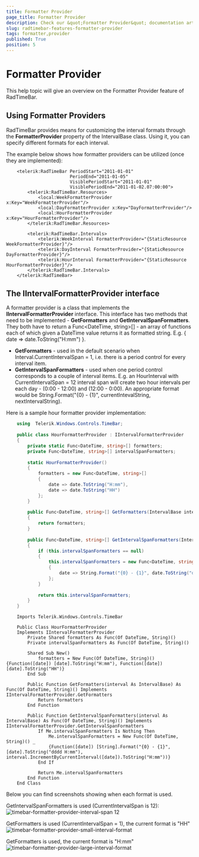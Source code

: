 ```yaml
---
title: Formatter Provider
page_title: Formatter Provider
description: Check our &quot;Formatter Provider&quot; documentation article for the RadTimeBar {{ site.framework_name }} control.
slug: radtimebar-features-formatter-provider
tags: formatter,provider
published: True
position: 5
---
```


# Formatter Provider

This help topic will give an overview on the Formatter Provider feature of RadTimeBar.      

## Using Formatter Providers

RadTimeBar provides means for customizing the interval formats through the __FormatterProvider__ property of the IntervalBase class. Using it, you can specify different formats for each interval.         

The example below shows how formatter providers can be utilized (once they are implemented):

```XAML
	<telerik:RadTimeBar PeriodStart="2011-01-01"
	                    PeriodEnd="2011-01-05"
	                    VisiblePeriodStart="2011-01-01"
	                    VisiblePeriodEnd="2011-01-02.07:00:00">
	    <telerik:RadTimeBar.Resources>
	        <local:WeekFormatterProvider x:Key="WeekFormatterProvider"/>
	        <local:DayFormatterProvider x:Key="DayFormatterProvider"/>
	        <local:HourFormatterProvider x:Key="HourFormatterProvider"/>
	    </telerik:RadTimeBar.Resources>
	
	    <telerik:RadTimeBar.Intervals>
	        <telerik:WeekInterval FormatterProvider="{StaticResource WeekFormatterProvider}"/>
	        <telerik:DayInterval FormatterProvider="{StaticResource DayFormatterProvider}"/>
	        <telerik:HourInterval FormatterProvider="{StaticResource HourFormatterProvider}"/>
	    </telerik:RadTimeBar.Intervals>
	</telerik:RadTimeBar>
```

## The IIntervalFormatterProvider interface

A formatter provider is a class that implements the __IIntervalFormatterProvider__ interface. This interface has two methods that need to be implemented - __GetFormatters__ and __GetIntervalSpanFormatters__. They both have to return a Func<DateTime, string>[] - an array of functions each of which given a DateTime value returns it as formatted string. E.g. { date => date.ToString("H:mm") }.

* __GetFormatters__ - used in the default scenario when Interval.CurrentIntervalSpan = 1, i.e. there is a period control for every interval item.
* __GetIntervalSpanFormatters__ - used when one period control corresponds to a couple of interval items. E.g. an HourInterval with CurrentIntervalSpan = 12 interval span will create two hour intervals per each day - (0:00 - 12:00) and (12:00 - 0:00). An appropriate format would be String.Format("{0} - {1}", currentIntevalString, nextIntervalString).            

Here is a sample hour formatter provider implementation:       

```C#
	using  Telerik.Windows.Controls.TimeBar;
	
	public class HourFormatterProvider : IIntervalFormatterProvider
	{
	    private static Func<DateTime, string>[] formatters;
	    private Func<DateTime, string>[] intervalSpanFormatters;
	
	    static HourFormatterProvider()
	    {
	        formatters = new Func<DateTime, string>[]
	        {
	            date => date.ToString("H:mm"),
	            date => date.ToString("HH")
	        };
	    }
	
	    public Func<DateTime, string>[] GetFormatters(IntervalBase interval)
	    {
	        return formatters;
	    }
	
	    public Func<DateTime, string>[] GetIntervalSpanFormatters(IntervalBase interval)
	    {
	        if (this.intervalSpanFormatters == null)
	        {
	            this.intervalSpanFormatters = new Func<DateTime, string>[]
	            {
	                date => String.Format("{0} - {1}", date.ToString("dddd H:mm"), interval.IncrementByCurrentInterval(date).ToString("H:mm"))
	            };
	        }
	
	        return this.intervalSpanFormatters;
	    }
	}
```
```VB.NET
	Imports Telerik.Windows.Controls.TimeBar
	
	Public Class HourFormatterProvider
	Implements IIntervalFormatterProvider
	    Private Shared formatters As Func(Of DateTime, String)()
	    Private intervalSpanFormatters As Func(Of DateTime, String)()
	
	    Shared Sub New()
	        formatters = New Func(Of DateTime, String)() {Function([date]) [date].ToString("H:mm"), Function([date]) [date].ToString("HH")}
	    End Sub
	
	    Public Function GetFormatters(interval As IntervalBase) As Func(Of DateTime, String)() Implements IIntervalFormatterProvider.GetFormatters
	        Return formatters
	    End Function
	
	    Public Function GetIntervalSpanFormatters(interval As IntervalBase) As Func(Of DateTime, String)() Implements IIntervalFormatterProvider.GetIntervalSpanFormatters
	        If Me.intervalSpanFormatters Is Nothing Then
	            Me.intervalSpanFormatters = New Func(Of DateTime, String)() _
	            {Function([date]) [String].Format("{0} - {1}", [date].ToString("dddd H:mm"), interval.IncrementByCurrentInterval([date]).ToString("H:mm"))}
	        End If
	
	        Return Me.intervalSpanFormatters
	    End Function
	End Class
```

Below you can find screenshots showing when each format is used.        

GetIntervalSpanFormatters is used (CurrentIntervalSpan is 12):
![timebar-formatter-provider-interval-span 12](images/timebar-formatter-provider-interval-span12.png)

GetFormatters is used (CurrentIntervalSpan = 1), the current format is "HH"
![timebar-formatter-provider-small-interval-format](images/timebar-formatter-provider-small-interval-format.png)

GetFormatters is used, the current format is "H:mm"
![timebar-formatter-provider-large-interval-format](images/timebar-formatter-provider-large-interval-format.png)